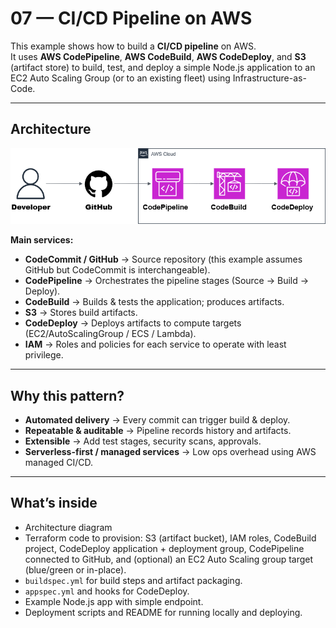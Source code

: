 # 07 — CI/CD Pipeline on AWS

This example shows how to build a **CI/CD pipeline** on AWS.  
It uses **AWS CodePipeline**, **AWS CodeBuild**, **AWS CodeDeploy**, and **S3** (artifact store) to build, test, and deploy a simple Node.js application to an EC2 Auto Scaling Group (or to an existing fleet) using Infrastructure-as-Code.

---

## Architecture

![AWS CI/CD Diagram](diagram/aws-ci-cd.png)

**Main services:**

- **CodeCommit / GitHub** → Source repository (this example assumes GitHub but CodeCommit is interchangeable).
- **CodePipeline** → Orchestrates the pipeline stages (Source → Build → Deploy).
- **CodeBuild** → Builds & tests the application; produces artifacts.
- **S3** → Stores build artifacts.
- **CodeDeploy** → Deploys artifacts to compute targets (EC2/AutoScalingGroup / ECS / Lambda).
- **IAM** → Roles and policies for each service to operate with least privilege.

---

## Why this pattern?

- **Automated delivery** → Every commit can trigger build & deploy.
- **Repeatable & auditable** → Pipeline records history and artifacts.
- **Extensible** → Add test stages, security scans, approvals.
- **Serverless-first / managed services** → Low ops overhead using AWS managed CI/CD.

---

## What’s inside

- Architecture diagram
- Terraform code to provision: S3 (artifact bucket), IAM roles, CodeBuild project, CodeDeploy application + deployment group, CodePipeline connected to GitHub, and (optional) an EC2 Auto Scaling group target (blue/green or in-place).
- `buildspec.yml` for build steps and artifact packaging.
- `appspec.yml` and hooks for CodeDeploy.
- Example Node.js app with simple endpoint.
- Deployment scripts and README for running locally and deploying.
